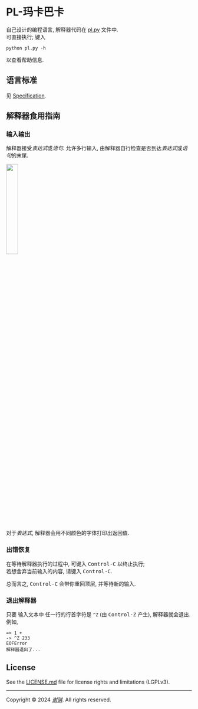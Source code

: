 # PL-玛卡巴卡

自己设计的编程语言, 解释器代码在 [pl.py](pl.py) 文件中.  <br>
可直接执行; 键入

```
python pl.py -h
```

以查看帮助信息.

## 语言标准

见 [Specification](Specification.md).

## 解释器食用指南

### 输入输出

解释器接受*表达式*或*语句*.
允许多行输入, 由解释器自行检查是否到达*表达式*或*语句*的末尾.

<img src="https://github.com/shynur/pl-mkbk/assets/98227472/b98e9554-6baf-44c9-b234-95413860a645" width="25%">

对于*表达式*, 解释器会用不同颜色的字体打印出返回值.

### 出错恢复

在等待解释器执行的过程中, 可键入 <kbd>Control-C</kbd> 以终止执行;  \
若想舍弃当前输入的内容, 请键入 <kbd>Control-C</kbd>.

总而言之, <kbd>Control-C</kbd> 会带你重回顶层, 并等待新的输入.

### 退出解释器

只要 输入文本中 任一行的行首字符是 `^Z` (由 <kbd>Control-Z</kbd> 产生), 解释器就会退出.
例如,

```
=> 1 +
-> ^Z 233
EOFError
解释器退出了...
```

## License

See the [LICENSE.md](./LICENSE.md) file for license rights and limitations (LGPLv3).

-----

Copyright &copy; 2024  [*谢骐*](https://github.com/shynur).  All rights reserved.
